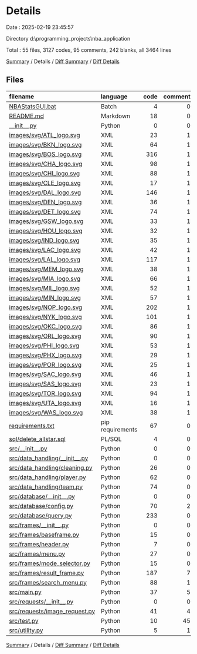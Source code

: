 # Details

Date : 2025-02-19 23:45:57

Directory d:\\programming_projects\\nba_application

Total : 55 files,  3127 codes, 95 comments, 242 blanks, all 3464 lines

[Summary](results.md) / Details / [Diff Summary](diff.md) / [Diff Details](diff-details.md)

## Files
| filename | language | code | comment | blank | total |
| :--- | :--- | ---: | ---: | ---: | ---: |
| [NBAStatsGUI.bat](/NBAStatsGUI.bat) | Batch | 4 | 0 | 0 | 4 |
| [README.md](/README.md) | Markdown | 18 | 0 | 6 | 24 |
| [\_\_init\_\_.py](/__init__.py) | Python | 0 | 0 | 1 | 1 |
| [images/svg/ATL\_logo.svg](/images/svg/ATL_logo.svg) | XML | 23 | 1 | 1 | 25 |
| [images/svg/BKN\_logo.svg](/images/svg/BKN_logo.svg) | XML | 64 | 1 | 1 | 66 |
| [images/svg/BOS\_logo.svg](/images/svg/BOS_logo.svg) | XML | 316 | 1 | 1 | 318 |
| [images/svg/CHA\_logo.svg](/images/svg/CHA_logo.svg) | XML | 98 | 1 | 1 | 100 |
| [images/svg/CHI\_logo.svg](/images/svg/CHI_logo.svg) | XML | 88 | 1 | 1 | 90 |
| [images/svg/CLE\_logo.svg](/images/svg/CLE_logo.svg) | XML | 17 | 1 | 1 | 19 |
| [images/svg/DAL\_logo.svg](/images/svg/DAL_logo.svg) | XML | 146 | 1 | 1 | 148 |
| [images/svg/DEN\_logo.svg](/images/svg/DEN_logo.svg) | XML | 36 | 1 | 1 | 38 |
| [images/svg/DET\_logo.svg](/images/svg/DET_logo.svg) | XML | 74 | 1 | 1 | 76 |
| [images/svg/GSW\_logo.svg](/images/svg/GSW_logo.svg) | XML | 33 | 1 | 1 | 35 |
| [images/svg/HOU\_logo.svg](/images/svg/HOU_logo.svg) | XML | 32 | 1 | 1 | 34 |
| [images/svg/IND\_logo.svg](/images/svg/IND_logo.svg) | XML | 35 | 1 | 1 | 37 |
| [images/svg/LAC\_logo.svg](/images/svg/LAC_logo.svg) | XML | 42 | 1 | 1 | 44 |
| [images/svg/LAL\_logo.svg](/images/svg/LAL_logo.svg) | XML | 117 | 1 | 1 | 119 |
| [images/svg/MEM\_logo.svg](/images/svg/MEM_logo.svg) | XML | 38 | 1 | 1 | 40 |
| [images/svg/MIA\_logo.svg](/images/svg/MIA_logo.svg) | XML | 66 | 1 | 1 | 68 |
| [images/svg/MIL\_logo.svg](/images/svg/MIL_logo.svg) | XML | 52 | 1 | 1 | 54 |
| [images/svg/MIN\_logo.svg](/images/svg/MIN_logo.svg) | XML | 57 | 1 | 1 | 59 |
| [images/svg/NOP\_logo.svg](/images/svg/NOP_logo.svg) | XML | 202 | 1 | 1 | 204 |
| [images/svg/NYK\_logo.svg](/images/svg/NYK_logo.svg) | XML | 101 | 1 | 1 | 103 |
| [images/svg/OKC\_logo.svg](/images/svg/OKC_logo.svg) | XML | 86 | 1 | 1 | 88 |
| [images/svg/ORL\_logo.svg](/images/svg/ORL_logo.svg) | XML | 90 | 1 | 1 | 92 |
| [images/svg/PHI\_logo.svg](/images/svg/PHI_logo.svg) | XML | 53 | 1 | 1 | 55 |
| [images/svg/PHX\_logo.svg](/images/svg/PHX_logo.svg) | XML | 29 | 1 | 1 | 31 |
| [images/svg/POR\_logo.svg](/images/svg/POR_logo.svg) | XML | 25 | 1 | 1 | 27 |
| [images/svg/SAC\_logo.svg](/images/svg/SAC_logo.svg) | XML | 46 | 1 | 1 | 48 |
| [images/svg/SAS\_logo.svg](/images/svg/SAS_logo.svg) | XML | 23 | 1 | 1 | 25 |
| [images/svg/TOR\_logo.svg](/images/svg/TOR_logo.svg) | XML | 94 | 1 | 1 | 96 |
| [images/svg/UTA\_logo.svg](/images/svg/UTA_logo.svg) | XML | 16 | 1 | 1 | 18 |
| [images/svg/WAS\_logo.svg](/images/svg/WAS_logo.svg) | XML | 38 | 1 | 1 | 40 |
| [requirements.txt](/requirements.txt) | pip requirements | 67 | 0 | 0 | 67 |
| [sql/delete\_allstar.sql](/sql/delete_allstar.sql) | PL/SQL | 4 | 0 | 0 | 4 |
| [src/\_\_init\_\_.py](/src/__init__.py) | Python | 0 | 0 | 1 | 1 |
| [src/data\_handling/\_\_init\_\_.py](/src/data_handling/__init__.py) | Python | 0 | 0 | 1 | 1 |
| [src/data\_handling/cleaning.py](/src/data_handling/cleaning.py) | Python | 26 | 0 | 9 | 35 |
| [src/data\_handling/player.py](/src/data_handling/player.py) | Python | 62 | 0 | 14 | 76 |
| [src/data\_handling/team.py](/src/data_handling/team.py) | Python | 74 | 0 | 18 | 92 |
| [src/database/\_\_init\_\_.py](/src/database/__init__.py) | Python | 0 | 0 | 1 | 1 |
| [src/database/config.py](/src/database/config.py) | Python | 70 | 2 | 16 | 88 |
| [src/database/query.py](/src/database/query.py) | Python | 233 | 0 | 6 | 239 |
| [src/frames/\_\_init\_\_.py](/src/frames/__init__.py) | Python | 0 | 0 | 1 | 1 |
| [src/frames/baseframe.py](/src/frames/baseframe.py) | Python | 15 | 0 | 5 | 20 |
| [src/frames/header.py](/src/frames/header.py) | Python | 7 | 0 | 1 | 8 |
| [src/frames/menu.py](/src/frames/menu.py) | Python | 27 | 0 | 10 | 37 |
| [src/frames/mode\_selector.py](/src/frames/mode_selector.py) | Python | 15 | 0 | 7 | 22 |
| [src/frames/result\_frame.py](/src/frames/result_frame.py) | Python | 187 | 7 | 53 | 247 |
| [src/frames/search\_menu.py](/src/frames/search_menu.py) | Python | 88 | 1 | 17 | 106 |
| [src/main.py](/src/main.py) | Python | 37 | 5 | 11 | 53 |
| [src/requests/\_\_init\_\_.py](/src/requests/__init__.py) | Python | 0 | 0 | 1 | 1 |
| [src/requests/image\_request.py](/src/requests/image_request.py) | Python | 41 | 4 | 14 | 59 |
| [src/test.py](/src/test.py) | Python | 10 | 45 | 19 | 74 |
| [src/utility.py](/src/utility.py) | Python | 5 | 1 | 0 | 6 |

[Summary](results.md) / Details / [Diff Summary](diff.md) / [Diff Details](diff-details.md)